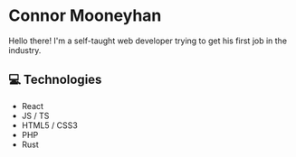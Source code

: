 # Connor Mooneyhan
Hello there! I'm a self-taught web developer trying to get his first job in the industry.
## 💻 Technologies
* React
* JS / TS
* HTML5 / CSS3
* PHP
* Rust

<!---
ConnorMooneyhan/ConnorMooneyhan is a ✨ special ✨ repository because its `README.md` (this file) appears on your GitHub profile.
You can click the Preview link to take a look at your changes.
--->
